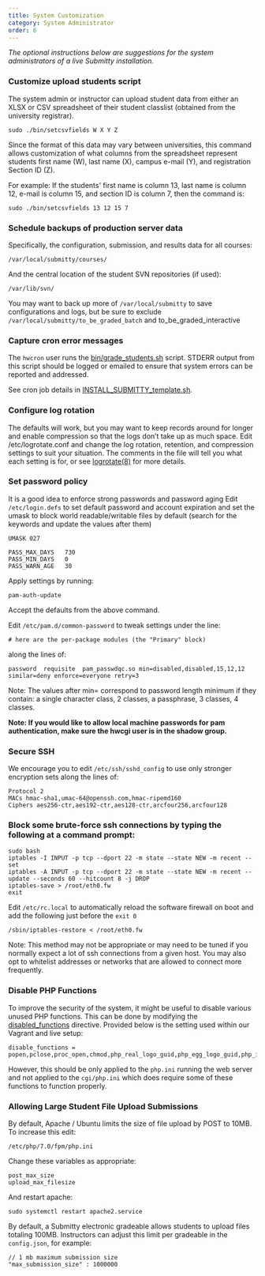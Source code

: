 ```yaml
---
title: System Customization 
category: System Administrator
order: 6
---
```



_The optional instructions below are suggestions for the system
administrators of a live Submitty installation._ 


### Customize upload students script 

The system admin or instructor can upload student data from either
an XLSX or CSV spreadsheet of their student classlist (obtained
from the university registrar).

```
sudo ./bin/setcsvfields W X Y Z
```

Since the format of this data may vary between universities, this
command allows customization of what columns from the spreadsheet
represent students first name (W), last name (X), campus e-mail
(Y), and registration Section ID (Z).

For example: If the students' first name is column 13, last name
is column 12, e-mail is column 15, and section ID is column 7, then
the command is:

```
sudo ./bin/setcsvfields 13 12 15 7
```



### Schedule backups of production server data

Specifically, the configuration, submission, and results data for all courses:

```
/var/local/submitty/courses/
```

And the central location of the student SVN repositories (if used):

```
/var/lib/svn/
```

You may want to back up more of `/var/local/submitty` to save configurations and logs, but be sure to exclude
   `/var/local/submitty/to_be_graded_batch` and to_be_graded_interactive


### Capture cron error messages

The ``` hwcron ``` user runs the [bin/grade_students.sh][bin/grade_students.sh]
script.  STDERR output from this script should be logged or emailed
to ensure that system errors can be reported and addressed.

See cron job details in [INSTALL_SUBMITTY_template.sh][INSTALL_SUBMITTY_template.sh].


### Configure log rotation 

The defaults will work, but you may want to keep records around for
longer and enable compression so that the logs don’t take up as
much space.  Edit /etc/logrotate.conf and change the log rotation,
retention, and compression settings to suit your situation.  The
comments in the file will tell you what each setting is for, or see
[logrotate(8)](http://www.linuxcommand.org/man_pages/logrotate8.html) for more
details.


### Set password policy

It is a good idea to enforce strong passwords and password aging
Edit `/etc/login.defs` to set default password and account expiration
and set the umask to block world readable/writable files by default
(search for the keywords and update the values after them)

```     
UMASK 027

PASS_MAX_DAYS   730
PASS_MIN_DAYS   0
PASS_WARN_AGE   30    
```    

Apply settings by running:

```     
pam-auth-update 
``` 

Accept the defaults from the above command.

Edit `/etc/pam.d/common-password` to tweak settings under the line:

```
# here are the per-package modules (the "Primary" block)
``` 

along the lines of:

```    
password  requisite  pam_passwdqc.so min=disabled,disabled,15,12,12 similar=deny enforce=everyone retry=3    
``` 

Note: The values after min= correspond to password length minimum
if they contain: a single character class, 2 classes, a passphrase,
3 classes, 4 classes.


__Note: If you would like to allow local machine passwords for pam
authentication, make sure the hwcgi user is in the shadow group.__


### Secure SSH

We encourage you to edit `/etc/ssh/sshd_config` to use only stronger encryption sets along the lines of:

```
Protocol 2
MACs hmac-sha1,umac-64@openssh.com,hmac-ripemd160
Ciphers aes256-ctr,aes192-ctr,aes128-ctr,arcfour256,arcfour128 
```

### Block some brute-force ssh connections by typing the following at a command prompt:

``` 
sudo bash
iptables -I INPUT -p tcp --dport 22 -m state --state NEW -m recent --set
iptables -A INPUT -p tcp --dport 22 -m state --state NEW -m recent --update --seconds 60 --hitcount 8 -j DROP
iptables-save > /root/eth0.fw
exit
```

Edit ``` /etc/rc.local ``` to automatically reload the software
firewall on boot and add the following just before the ``` exit 0 ```

```
/sbin/iptables-restore < /root/eth0.fw 
```

Note: This method may not be appropriate or may need to be tuned
if you normally expect a lot of ssh connections from a given host.
You may also opt to whitelist addresses or networks that are
allowed to connect more frequently.

### Disable PHP Functions

To improve the security of the system, it might be useful to disable various unused PHP functions. This can be done by modifying the [disabled_functions](https://secure.php.net/manual/en/ini.core.php#ini.disable-functions) directive. Provided below is the setting used within our Vagrant and live setup:

```
disable_functions = popen,pclose,proc_open,chmod,php_real_logo_guid,php_egg_logo_guid,php_ini_scanned_files,php_ini_loaded_file,readlink,symlink,link,set_file_buffer,proc_close,proc_terminate,proc_get_status,proc_nice,getmyuid,getmygid,getmyinode,putenv,get_current_user,magic_quotes_runtime,set_magic_quotes_runtime,import_request_variables,ini_alter,stream_socket_client,stream_socket_server,stream_socket_accept,stream_socket_pair,stream_get_transports,stream_wrapper_restore,mb_send_mail,openlog,syslog,closelog,pfsockopen,posix_kill,apache_child_terminate,apache_get_modules,apache_get_version,apache_lookup_uri,apache_reset_timeout,apache_response_headers,virtual,system,phpinfo,exec,shell_exec,passthru,pcntl_alarm,pcntl_fork,pcntl_waitpid,pcntl_wait,pcntl_wifexited,pcntl_wifstopped,pcntl_wifsignaled,pcntl_wexitstatus,pcntl_wtermsig,pcntl_wstopsig,pcntl_signal,pcntl_signal_dispatch,pcntl_get_last_error,pcntl_strerror,pcntl_sigprocmask,pcntl_sigwaitinfo,pcntl_sigtimedwait,pcntl_exec,pcntl_getpriority,pcntl_setpriority,
```

However, this should be only applied to the `php.ini` running the web server and not applied to the `cgi/php.ini` which does require some of these functions to function properly.

[bin/grade_students.sh]: https://github.com/Submitty/Submitty/blob/master/bin/grade_students.sh
[INSTALL_SUBMITTY_template.sh]: https://github.com/Submitty/Submitty/blob/master/bin/.setup/INSTALL_template.sh


### Allowing Large Student File Upload Submissions

By default, Apache / Ubuntu limits the size of file upload by POST to
10MB.  To increase this edit:

```
/etc/php/7.0/fpm/php.ini
```

Change these variables as appropriate:

```
post_max_size
upload_max_filesize
```

And restart apache:

```
sudo systemctl restart apache2.service
```

By default, a Submitty electronic gradeable allows students to upload
files totaling 100MB.  Instructors can adjust this limit per gradeable
in the `config.json`, for example:

```
// 1 mb maximum submission size
"max_submission_size" : 1000000
```

